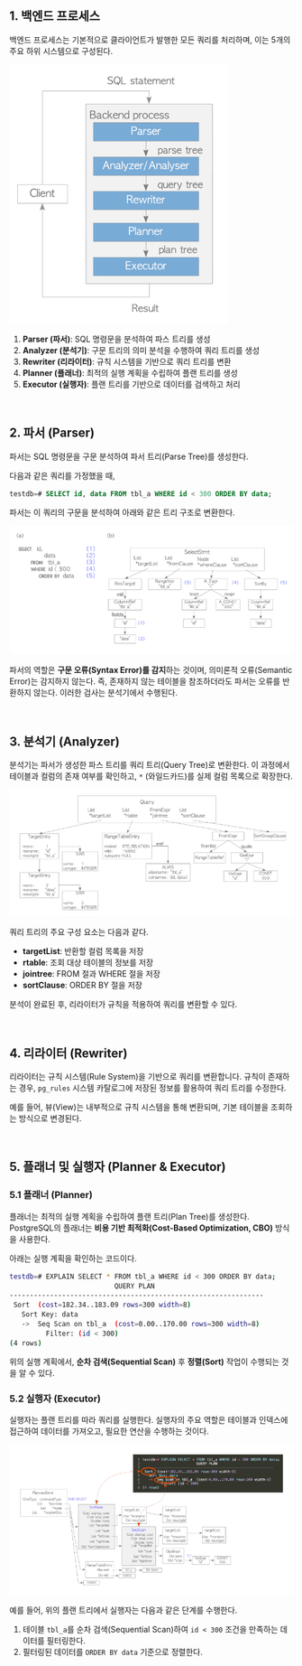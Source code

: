 ## 1. 백엔드 프로세스

백엔드 프로세스는 기본적으로 클라이언트가 발행한 모든 쿼리를 처리하며, 이는 5개의 주요 하위 시스템으로 구성된다.

<img src=".\images\chapter3\query_processing.png">

1. **Parser (파서)**: SQL 명령문을 분석하여 파스 트리를 생성
2. **Analyzer (분석기)**: 구문 트리의 의미 분석을 수행하여 쿼리 트리를 생성
3. **Rewriter (리라이터)**: 규칙 시스템을 기반으로 쿼리 트리를 변환
4. **Planner (플래너)**: 최적의 실행 계획을 수립하여 플랜 트리를 생성
5. **Executor (실행자)**: 플랜 트리를 기반으로 데이터를 검색하고 처리

&nbsp;
## 2. 파서 (Parser)

파서는 SQL 명령문을 구문 분석하여 파서 트리(Parse Tree)를 생성한다.

다음과 같은 쿼리를 가정했을 때,

```sql
testdb=# SELECT id, data FROM tbl_a WHERE id < 300 ORDER BY data;
```

파서는 이 쿼리의 구문을 분석하여 아래와 같은 트리 구조로 변환한다.

<img src=".\images\chapter3\parse_tree.png">

파서의 역할은 **구문 오류(Syntax Error)를 감지**하는 것이며, 의미론적 오류(Semantic Error)는 감지하지 않는다. 즉, 존재하지 않는 테이블을 참조하더라도 파서는 오류를 반환하지 않는다. 이러한 검사는 분석기에서 수행된다.

&nbsp;
## 3. 분석기 (Analyzer)

분석기는 파서가 생성한 파스 트리를 쿼리 트리(Query Tree)로 변환한다. 이 과정에서 테이블과 컬럼의 존재 여부를 확인하고, `*` (와일드카드)를 실제 컬럼 목록으로 확장한다.

<img src=".\images\chapter3\query_tree.png">

쿼리 트리의 주요 구성 요소는 다음과 같다.

- **targetList**: 반환할 컬럼 목록을 저장
- **rtable**: 조회 대상 테이블의 정보를 저장
- **jointree**: FROM 절과 WHERE 절을 저장
- **sortClause**: ORDER BY 절을 저장

분석이 완료된 후, 리라이터가 규칙을 적용하여 쿼리를 변환할 수 있다.

&nbsp;
## 4. 리라이터 (Rewriter)

리라이터는 규칙 시스템(Rule System)을 기반으로 쿼리를 변환합니다. 규칙이 존재하는 경우, `pg_rules` 시스템 카탈로그에 저장된 정보를 활용하여 쿼리 트리를 수정한다.

예를 들어, 뷰(View)는 내부적으로 규칙 시스템을 통해 변환되며, 기본 테이블을 조회하는 방식으로 변경된다.

&nbsp;
## 5. 플래너 및 실행자 (Planner & Executor)

### 5.1 플래너 (Planner)

플래너는 최적의 실행 계획을 수립하여 플랜 트리(Plan Tree)를 생성한다. PostgreSQL의 플래너는 **비용 기반 최적화(Cost-Based Optimization, CBO)** 방식을 사용한다.

아래는 실행 계획을 확인하는 코드이다.

```bash
testdb=# EXPLAIN SELECT * FROM tbl_a WHERE id < 300 ORDER BY data;
                          QUERY PLAN
---------------------------------------------------------------
 Sort  (cost=182.34..183.09 rows=300 width=8)
   Sort Key: data
   ->  Seq Scan on tbl_a  (cost=0.00..170.00 rows=300 width=8)
         Filter: (id < 300)
(4 rows)
```

위의 실행 계획에서, **순차 검색(Sequential Scan)** 후 **정렬(Sort)** 작업이 수행되는 것을 알 수 있다.

### 5.2 실행자 (Executor)

실행자는 플랜 트리를 따라 쿼리를 실행한다. 실행자의 주요 역할은 테이블과 인덱스에 접근하여 데이터를 가져오고, 필요한 연산을 수행하는 것이다.

<img src=".\images\chapter3\plan_tree.png">

예를 들어, 위의 플랜 트리에서 실행자는 다음과 같은 단계를 수행한다.

1. 테이블 `tbl_a`를 순차 검색(Sequential Scan)하여 `id < 300` 조건을 만족하는 데이터를 필터링한다.
2. 필터링된 데이터를 `ORDER BY data` 기준으로 정렬한다.
